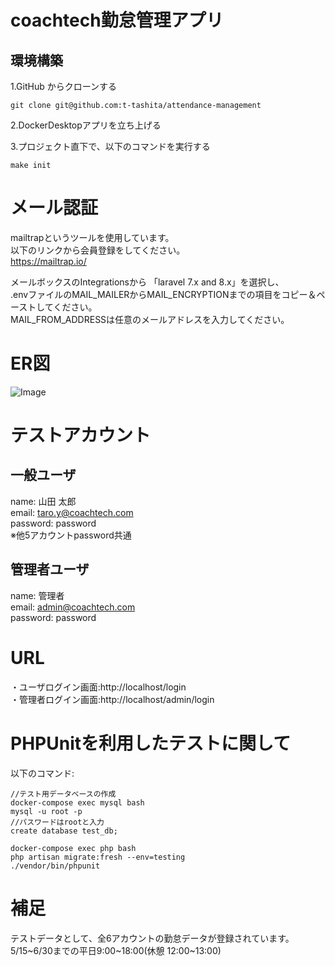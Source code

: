 # coachtech勤怠管理アプリ  

## 環境構築  

1.GitHub からクローンする
```
git clone git@github.com:t-tashita/attendance-management
```  

2.DockerDesktopアプリを立ち上げる  

3.プロジェクト直下で、以下のコマンドを実行する  
```
make init
```

# メール認証  

mailtrapというツールを使用しています。  
以下のリンクから会員登録をしてください。  
https://mailtrap.io/  

メールボックスのIntegrationsから 「laravel 7.x and 8.x」を選択し、  
.envファイルのMAIL_MAILERからMAIL_ENCRYPTIONまでの項目をコピー＆ペーストしてください。  
MAIL_FROM_ADDRESSは任意のメールアドレスを入力してください。  

# ER図  
![Image](https://github.com/user-attachments/assets/39706335-190d-45ea-8c4f-1076c5f1a16f)  

# テストアカウント
## 一般ユーザ
name: 山田 太郎  
email: taro.y@coachtech.com  
password: password  
※他5アカウントpassword共通  

## 管理者ユーザ  
name: 管理者  
email: admin@coachtech.com  
password: password  

# URL  
・ユーザログイン画面:http://localhost/login  
・管理者ログイン画面:http://localhost/admin/login  

# PHPUnitを利用したテストに関して  
以下のコマンド:  
```
//テスト用データベースの作成
docker-compose exec mysql bash
mysql -u root -p
//パスワードはrootと入力
create database test_db;

docker-compose exec php bash  
php artisan migrate:fresh --env=testing  
./vendor/bin/phpunit  
```
# 補足
テストデータとして、全6アカウントの勤怠データが登録されています。  
5/15~6/30までの平日9:00~18:00(休憩 12:00~13:00)  
